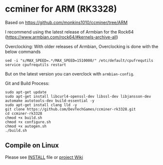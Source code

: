 # ccminer for ARM (RK3328)

Based on https://github.com/monkins1010/ccminer/tree/ARM

I recommend using the latest release of Armbian for the Rock64 (https://www.armbian.com/rock64/#kernels-archive-all)

Overclocking:
With older releases of Armbian, Overclocking is done with the below commands
```
sed -i "s/MAX_SPEED=.*/MAX_SPEED=1510000/" /etc/default/cpufrequtils
service cpufrequtils restart
```
But on the latest version you can overclock with `armbian-config`.


Git and Build Process:
```
sudo apt-get update
sudo apt-get install libcurl4-openssl-dev libssl-dev libjansson-dev automake autotools-dev build-essential -y
sudo apt-get install clang lld -y
git clone https://github.com/DevTechGames/ccminer-rk3328.git
cd ccminer-rk3328
chmod +x build.sh
chmod +x configure.sh
chmod +x autogen.sh
./build.sh
```

Compile on Linux
----------------

Please see [INSTALL](https://github.com/tpruvot/ccminer/blob/linux/INSTALL) file or [project Wiki](https://github.com/tpruvot/ccminer/wiki/Compatibility)
